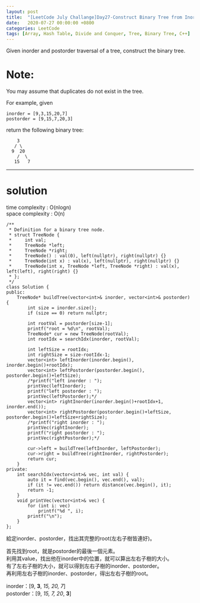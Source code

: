 ```yaml
---
layout: post
title:  "[LeetCode July Challange]Day27-Construct Binary Tree from Inorder and Postorder Traversal"
date:   2020-07-27 00:00:00 +0800
categories: LeetCode
tags: [Array, Hash Table, Divide and Conquer, Tree, Binary Tree, C++]
---
```

Given inorder and postorder traversal of a tree, construct the binary tree.  

# Note:  
You may assume that duplicates do not exist in the tree.  

For example, given  

	inorder = [9,3,15,20,7]
	postorder = [9,15,7,20,3]

return the following binary tree:  

	    3
	   / \
	  9  20
	    /  \
	   15   7

______________________  

# solution
time complexity : O(nlogn)  
space complexity : O(n)

	/**
	 * Definition for a binary tree node.
	 * struct TreeNode {
	 *     int val;
	 *     TreeNode *left;
	 *     TreeNode *right;
	 *     TreeNode() : val(0), left(nullptr), right(nullptr) {}
	 *     TreeNode(int x) : val(x), left(nullptr), right(nullptr) {}
	 *     TreeNode(int x, TreeNode *left, TreeNode *right) : val(x), left(left), right(right) {}
	 * };
	 */
	class Solution {
	public:
	    TreeNode* buildTree(vector<int>& inorder, vector<int>& postorder) {
	        int size = inorder.size();
	        if (size == 0) return nullptr;
	        
	        int rootVal = postorder[size-1];
	        printf("root = %d\n", rootVal);
	        TreeNode* cur = new TreeNode(rootVal);
	        int rootIdx = searchIdx(inorder, rootVal);
	        
	        int leftSize = rootIdx;
	        int rightSize = size-rootIdx-1;
	        vector<int> leftInorder(inorder.begin(), inorder.begin()+rootIdx);
	        vector<int> leftPostorder(postorder.begin(), postorder.begin()+leftSize);
	        /*printf("left inorder : ");
	        printVec(leftInorder);
	        printf("left postorder : ");
	        printVec(leftPostorder);*/
	        vector<int> rightInorder(inorder.begin()+rootIdx+1, inorder.end());
	        vector<int> rightPostorder(postorder.begin()+leftSize, postorder.begin()+leftSize+rightSize);
	        /*printf("right inorder : ");
	        printVec(rightInorder);
	        printf("right postorder : ");
	        printVec(rightPostorder);*/
	        
	        cur->left = buildTree(leftInorder, leftPostorder);
	        cur->right = buildTree(rightInorder, rightPostorder);
	        return cur;
	    }
	private:
	    int searchIdx(vector<int>& vec, int val) {
	        auto it = find(vec.begin(), vec.end(), val);
	        if (it != vec.end()) return distance(vec.begin(), it);
	        return -1;
	    }
	    void printVec(vector<int>& vec) {
	        for (int i: vec)
	            printf("%d ", i);
	        printf("\n");
	    }
	};

給定inorder、postorder，找出其完整的root(左右子樹皆連好)。  

首先找到root，就是postorder的最後一個元素。  
利用其value，找出他在inorder中的位置，就可以算出左右子樹的大小。  
有了左右子樹的大小，就可以得到左右子樹的inorder、postorder。  
再利用左右子樹的inorder、postorder，得出左右子樹的root。

inorder：[9,  **3**, *15, 20, 7*]  
postorder：[9, *15,  7, 20*, **3**]